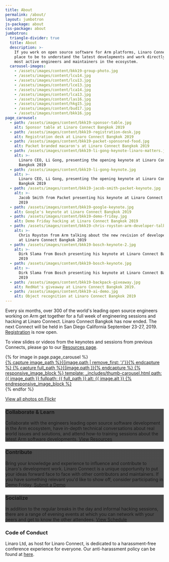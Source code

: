 ```yaml
---
title: About
permalink: /about/
layout: jumbotron
js-package: about
css-package: about
jumbotron:
  triangle-divider: true
  title: About
  description: >-
    If you work on open source software for Arm platforms, Linaro Connect is the
    place to be to understand the latest developments and work directly with the
    most active engineers and maintainers in the ecosystem.
  carousel-images:
    - /assets/images/content/bkk19-group-photo.jpg
    - /assets/images/content/lcu14.jpg
    - /assets/images/content/lcu13.jpg
    - /assets/images/content/lce13.jpg
    - /assets/images/content/lca14.jpg
    - /assets/images/content/lca13.jpg
    - /assets/images/content/las16.jpg
    - /assets/images/content/hkg15.jpg
    - /assets/images/content/bud17.jpg
    - /assets/images/content/bkk16.jpg
page_carousel:
  - path: /assets/images/content/bkk19-sponsor-table.jpg
    alt: Sponsor table at Linaro Connect Bangkok 2019
  - path: /assets/images/content/bkk19-registration-desk.jpg
    alt: Registration desk at Linaro Connect Bangkok 2019
  - path: /assets/images/content/bkk19-packet-sponsored-food.jpg
    alt: Packet branded macaron's at Linaro Connect Bangkok 2019
  - path: /assets/images/content/bkk19-li-gong-keynote-linaro-matters.jpg
    alt: >-
      Linaro CEO, Li Gong, presenting the opening keynote at Linaro Connect
      Bangkok 2019
  - path: /assets/images/content/bkk19-li-gong-keynote.jpg
    alt: >-
      Linaro CEO, Li Gong, presenting the opening keynote at Linaro Connect
      Bangkok 2019
  - path: /assets/images/content/bkk19-jacob-smith-packet-keynote.jpg
    alt: >-
      Jacob Smith from Packet presenting his keynote at Linaro Connect Bangkok
      2019
  - path: /assets/images/content/bkk19-google-keynote.jpg
    alt: Google's keynote at Linaro Connect Bangkok 2019
  - path: /assets/images/content/bkk19-demo-friday.jpg
    alt: Demo Friday hacking at Linaro Connect Bangkok 2019
  - path: /assets/images/content/bkk19-chris-royston-arm-developer-talk.jpg
    alt: >-
      Chris Royston from Arm talking about the new revision of developer.arm.com
      at Linaro Connect Bangkok 2019
  - path: /assets/images/content/bkk19-bosch-keynote-2.jpg
    alt: >-
      Dirk Slama from Bosch presenting his keynote at Linaro Connect Bangkok
      2019
  - path: /assets/images/content/bkk19-bosch-keynote.jpg
    alt: >-
      Dirk Slama from Bosch presenting his keynote at Linaro Connect Bangkok
      2019
  - path: /assets/images/content/bkk19-backpack-giveaway.jpg
    alt: RedHat's giveaway at Linaro Connect Bangkok 2019.
  - path: /assets/images/content/bkk19-ai-demo.jpg
    alt: Object recognition at Linaro Connect Bangkok 2019
---
```

<div class="row content p-t-40 p-b-40 text-center" id="content-container">
    <div class="container">
        <div class="col-xs-12">
       <p>Every six months, over 300 of the world's leading open source engineers working on Arm get together for a full week of engineering sessions and hacking at Linaro Connect. Linaro Connect Bangkok has now ended. The next Connect will be held in San Diego California September 23-27, 2019. <a href="https://connect.linaro.org/register/">Registration</a> is now open.&nbsp;</p><p>To view slides or videos from the keynotes and sessions from previous Connects, please go to our <a href="/resources/">Resources page</a>.</p>
        </div>
    </div>
</div>
<div class="row content p-t-40 p-b-40 shadowed-row" id="image-row">
    <div class="owl-carousel owl-theme">
        {% for image in page.page_carousel %}
            <div class="activity-block item">
                <a href="#" data-featherlight="{{image.path}}">
                    {% capture image_path %}{{image.path | remove_first: '/'}}{% endcapture %}
                    {% capture full_path %}{{image.path }}{% endcapture %}
                    {% responsive_image_block %}
                    template: _includes/thumb-carousel.html
                    path: {{ image_path }}
                    fullpath: {{ full_path }}
                    alt: {{ image.alt }}
                    {% endresponsive_image_block %}
                </a>
            </div>
        {% endfor %}
    </div>
    <p class="text-center">
        <a href="https://www.flickr.com/photos/linaroorg/albums" class="btn btn-primary">View all photos on Flickr</a>
    </p>
</div>
<div class="row content p-t-40 p-b-40" id="about-block-row">
    <div class="container">
        <div class="col-md-4">
            <div class="about-block text-center" style="background: linear-gradient(
            rgba(0, 0, 0, 0.7), 
            rgba(0, 0, 0, 0.7)
            ), url(/assets/images/content/collaborate-and-learn.jpg);  background-size: cover;">
                <h3>Collaborate & Learn</h3>
                <p>
                    Collaborate with the engineers leading open source software development in the Arm ecosystem, have in-depth technical conversations about real world issues and solutions, and attend how-to training sessions about the latest Arm software developments.
                    <a href="/schedule/" class="btn btn-primary center-block m-t-20">View Resources</a>
                </p>
            </div>
        </div>
        <div class="col-md-4">
            <div class="about-block text-center" style="background: linear-gradient(
            rgba(0, 0, 0, 0.7), 
            rgba(0, 0, 0, 0.7)
            ), url(/assets/images/content/contribute.jpg);  background-size: cover;">
                <h3>Contribute</h3>
                <p>
                    Bring your knowledge and experience to influence and contribute to Linaro's development work. Linaro Connect is a unique opportunity to put your ideas forward face to face with other contributors and maintainers. If you have something relevant you'd like to show off, consider participating in Demo Friday.
                    <a href="/demo-friday/" class="btn btn-primary center-block m-t-20">Submit a Demo</a>
                </p>
            </div>
        </div>
        <div class="col-md-4">
            <div class="about-block text-center" style="background: linear-gradient(
            rgba(0, 0, 0, 0.7), 
            rgba(0, 0, 0, 0.7)
            ), url(/assets/images/content/socialize.jpg);  background-size: cover;">
                <h3>Socialize</h3>
                <p>
                In addition to the regular breaks in the day and informal hacking sessions, there are a range of evening events at which you can network with your peers and get to know the other attendees.
                <a href="/schedule/" class="btn btn-primary center-block m-t-20">View Schedule</a>
                </p>
            </div>
        </div>
    </div>  
</div>

<div class="row content p-t-40 p-b-40 text-center" id="code-of-conduct">
    <div class="container">
        <div class="col-xs-12 text-center">
            <h3>Code of Conduct</h3>
            <p>
            Linaro Ltd, as host for Linaro Connect, is dedicated to a harassment-free conference experience for everyone. Our anti-harassment policy can be found at <a href="/code-of-conduct/">here</a>.
            </p>
        </div>
    </div>
</div>
